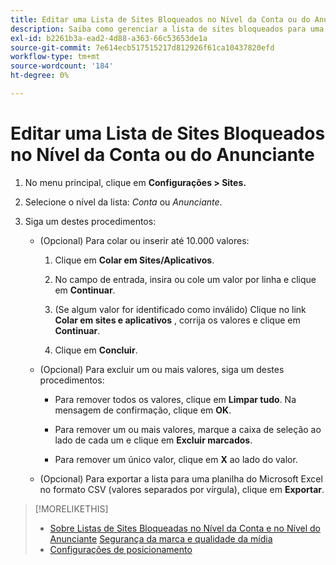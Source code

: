 ```yaml
---
title: Editar uma Lista de Sites Bloqueados no Nível da Conta ou do Anunciante
description: Saiba como gerenciar a lista de sites bloqueados para uma conta ou anunciante.
exl-id: b2261b3a-ead2-4d88-a363-66c53653de1a
source-git-commit: 7e614ecb517515217d812926f61ca10437820efd
workflow-type: tm+mt
source-wordcount: '184'
ht-degree: 0%

---
```


# Editar uma Lista de Sites Bloqueados no Nível da Conta ou do Anunciante

1. No menu principal, clique em **Configurações > Sites.**

1. Selecione o nível da lista: *Conta* ou *Anunciante*.

1. Siga um destes procedimentos:

   * (Opcional) Para colar ou inserir até 10.000 valores:

      1. Clique em **Colar em Sites/Aplicativos**.

      1. No campo de entrada, insira ou cole um valor por linha e clique em **Continuar**.

      1. (Se algum valor for identificado como inválido) Clique no link **Colar em sites e aplicativos** , corrija os valores e clique em **Continuar**.

      1. Clique em **Concluir**.
   * (Opcional) Para excluir um ou mais valores, siga um destes procedimentos:

      * Para remover todos os valores, clique em **Limpar tudo**. Na mensagem de confirmação, clique em **OK**.

      * Para remover um ou mais valores, marque a caixa de seleção ao lado de cada um e clique em **Excluir marcados**.

      * Para remover um único valor, clique em **X** ao lado do valor.
   * (Opcional) Para exportar a lista para uma planilha do Microsoft Excel no formato CSV (valores separados por vírgula), clique em **Exportar**.



>[!MORELIKETHIS]
>
>* [Sobre Listas de Sites Bloqueadas no Nível da Conta e no Nível do Anunciante](/help/dsp/admin/blocked-sites-list-about.md)
   > [Segurança da marca e qualidade da mídia](/help/dsp/introduction/features/brand-safety-media-quality.md)
>* [Configurações de posicionamento](/help/dsp/campaign-management/placements/placement-settings.md)

